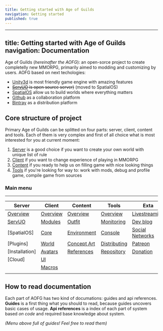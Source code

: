 ```yaml
---
title: Getting started with Age of Guilds
navigation: Getting started
published: true
---
```

---
title: Getting started with Age of Guilds
navigation: Documentation
---

Age of Guilds (_hereinafter the AOFG_): an open-sorce project to create completelly new MMORPG, primarily aimed to modding and customizing by users. AOFG based on next techologies:
- [Unity3d](https://unity3d.com) is most friendly game engine with amazing features
- ~~[ServUO](https://github.com/ServUO/ServUO) is open source server)~~ (moved to SpatialOS)
- [SpatialOS](https://spatialos.improbable.io/) allow us to build worlds where everything matters
- [Github](https://github.com) as a collaboration platform
- [Bintray](https://bintray.com) as a distribution platform

## Core structure of project
Primary Age of Guilds can be splitted on four parts: server, client, content and tools. Each of them is very complex and first of all choice what is most interested for you at current moment:

1. [Server](server/) is a good choice if you want to create your own world with unique list of rule
2. [Client](client/) if you want to change experience of playing in MMORPG
3. [Content](content/) if you ready to help us on filling game with nice looking things
4. [Tools](tools/) if you're looking for way to: work with mods, debug and profile game, compile game from sources

### Main menu
--------------------------------------------------------------------------------------------------------


Server            | Client            | Content             | Tools         	    | Exta           	 |
----------------- | ----------------- | ------------------- | --------------------- | ------------------ |
[Overview][1]     | [Overview][2]     | [Overview][Content] | [Overview][Tools]     | [Livestreaming]    |
[ServUO]          | [Modules]         | [Outfit]            | [Monitoring]          | [Dev blog] 		 |
[SpatialOS]       | [Core]            | [Environment]       | [Console]             | [Social Networks]  |
[Plugins]         | [World]           | [Concept Art]       | [Distributing]        | [Patreon]          |
[Installation]    | [Avatars]         | [References]        | [Repository]          | [Donation]         |
[Cloud]           | [UI]              |                     |                       |                    |
                  | [Macros]          |                     |                       |                    |
                  |                   |                     |                       |                    |

## How to read documentation
Each part of AOFG has two kind of documations: guides and api references. **Guides** is a first thing what you should to read, because guides uncovers basic cases of usage. **Api references** is a index of each part of system based *on code* and required base knowledge about system. 

*(Menu above full of guides! Feel free to read them)*


[1]:server/README.md
 [ServUO]:server/servuo.md
[2]:client/README.md
 [Modules]:client/modules.md
 [Core]:client/core.md
 [World]:client/world.md
 [Avatars]:client/avatars.md
 [UI]:client/ui.md
 [Macros]:client/macros.md
[Content]:content/README.md
 [Outfit]:content/outfit.md
 [Environment]:content/environment.md
 [Concept Art]:content/concept-art.md
 [References]:content/references.md
[Tools]:tools/README.md
 [Overview]:tools/README.md#Overview
 [Monitoring]:tools/README.md#Monitoring
 [Console]:tools/README.md#Monitoring
 [Distributing]:tools/README.md#Monitoring
 [Repository]:tools/README.md#Monitoring
[Extra]:extra/README.md
 [Livestreaming]:extra/README.md#livestream
 [Dev blog]:extra/README.md#devlog
 [Social Networks]:extra/README.md#devlog
 [Patreon]:extra/README.md#devlog
 [Donation]:extra/README.md#devlog
